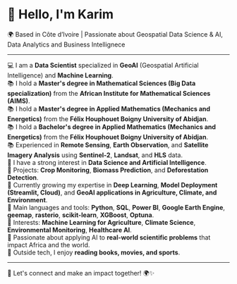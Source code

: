 # 👋 Hello, I'm Karim  
🌍 Based in Côte d’Ivoire | Passionate about Geospatial Data Science & AI, Data Analytics and Business Intellignece

---

💻 I am a **Data Scientist** specialized in **GeoAI** (Geospatial Artificial Intelligence) and **Machine Learning**.  
📚 I hold a **Master's degree in Mathematical Sciences (Big Data specialization)** from the **African Institute for Mathematical Sciences (AIMS)**.  
📚 I hold a **Master's degree in Applied Mathematics (Mechanics and Energetics)** from the **Félix Houphouet Boigny University of Abidjan**.  
📚 I hold a **Bachelor's degree in Applied Mathematics (Mechanics and Energetics)** from the **Félix Houphouet Boigny University of Abidjan**.  
📚 Experienced in **Remote Sensing**, **Earth Observation**, and **Satellite Imagery Analysis** using **Sentinel-2**, **Landsat**, and **HLS** data.  
📝 I have a strong interest in **Data Science and Artificial Intelligence**.  
🔭 Projects: **Crop Monitoring**, **Biomass Prediction**, and **Deforestation Detection**.  
🌱 Currently growing my expertise in **Deep Learning**, **Model Deployment (Streamlit, Cloud)**, and **GeoAI applications in Agriculture, Climate, and Environment**.  
🚀 Main languages and tools: **Python**, **SQL**, **Power BI**, **Google Earth Engine**, **geemap**, **rasterio**, **scikit-learn**, **XGBoost**, **Optuna**.  
🌟 Interests: **Machine Learning for Agriculture**, **Climate Science**, **Environmental Monitoring**, **Healthcare AI**.  
🎯 Passionate about applying AI to **real-world scientific problems** that impact Africa and the world.  
🎵 Outside tech, I enjoy **reading books, movies, and sports**.

---

🔗 Let's connect and make an impact together! 🌍✨
<!---
karim-ouattara/karim-ouattara is a ✨ special ✨ repository because its `README.md` (this file) appears on your GitHub profile.
You can click the Preview link to take a look at your changes.
--->

